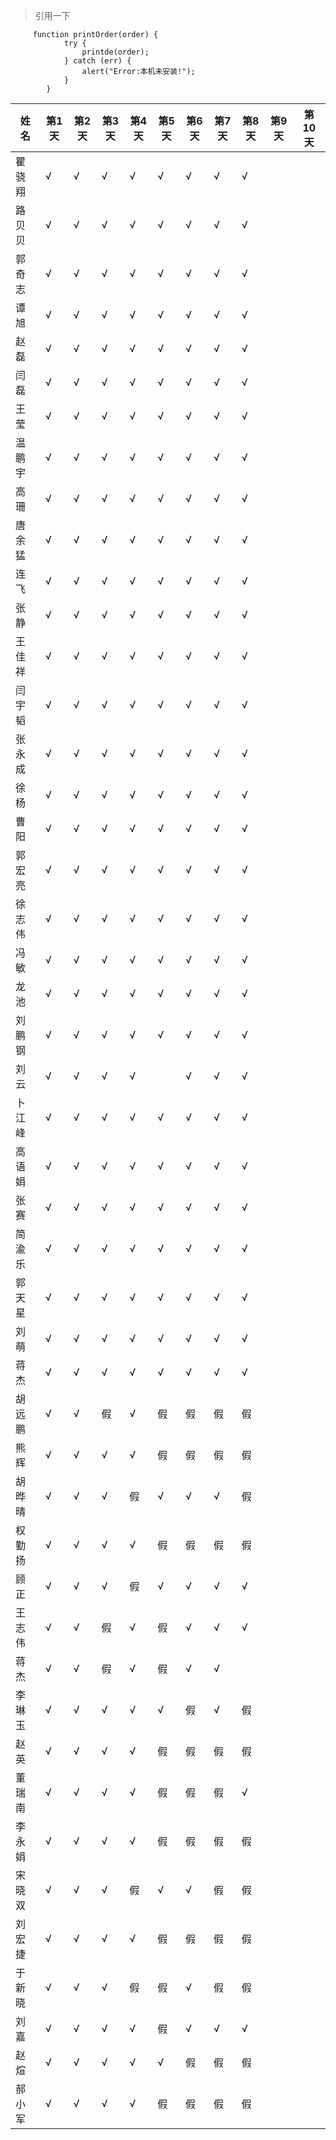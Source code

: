 > 引用一下
```
     function printOrder(order) {
            try {
                printde(order);
            } catch (err) {
                alert("Error:本机未安装!");
            }
        }

```
|姓名| 第1天|第2天|第3天|第4天|第5天|第6天|第7天|第8天|第9天|第10天|
|----|----|----|----|----|----|----|----|----|----|----|
|瞿骁翔|√|√|√|√|√|√|√|√|||
|路贝贝|√|√|√|√|√|√|√|√|||
|郭奇志|√|√|√|√|√|√|√|√|||
|谭旭|√|√|√|√|√|√|√|√|||
|赵磊|√|√|√|√|√|√|√|√|||
|闫磊|√|√|√|√|√|√|√|√|||
|王莹|√|√|√|√|√|√|√|√|||
|温鹏宇|√|√|√|√|√|√|√|√|||
|高珊|√|√|√|√|√|√|√|√|||
|唐余猛|√|√|√|√|√|√|√|√|||
|连飞|√|√|√|√|√|√|√|√|||
|张静|√|√|√|√|√|√|√|√|||
|王佳祥|√|√|√|√|√|√|√|√|||
|闫宇韬|√|√|√|√|√|√|√|√|||
|张永成|√|√|√|√|√|√|√|√|||
|徐杨|√|√|√|√|√|√|√|√|||
|曹阳|√|√|√|√|√|√|√|√|||
|郭宏亮|√|√|√|√|√|√|√|√|||
|徐志伟|√|√|√|√|√|√|√|√|||
|冯敏|√|√|√|√|√|√|√|√|||
|龙池|√|√|√|√|√|√|√|√|||
|刘鹏钢|√|√|√|√|√|√|√|√|||
|刘云|√|√|√|√||√|√|√|||
|卜江峰|√|√|√|√|√|√|√|√|||
|高语娟|√|√|√|√|√|√|√|√|||
|张赛|√|√|√|√|√|√|√|√|||
|简渝乐|√|√|√|√|√|√|√|√|||
|郭天星|√|√|√|√|√|√|√|√|||
|刘萌|√|√|√|√|√|√|√|√|||
|蒋杰|√|√|√|√|√|√|√|√|||
|胡远鹏|√|√|假|√|假|假|假|假|||
|熊辉|√|√|√|√|假|假|假|假||
|胡晔晴|√|√|√|假|√|√|√|假|||
|权勤扬|√|√|√|√|假|假|假|假|||
|顾正|√|√|√|假|√|√|√|√|||
|王志伟|√|√|假|√|假|√|√|√|||
|蒋杰|√|√|假|√|假|√|√||||
|李琳玉|√|√|√|√|√|假|√|假|||
|赵英|√|√|√|√|假|假|假|假|||
|董瑞南|√|√|√|√|假|假|假|√|||
|李永娟|√|√|√|√|假|假|假|假|||
|宋晓双|√|√|√|假|√|√|假|假|||
|刘宏捷|√|√|√|√|假|假|假|假|||
|于新晓|√|√|√|假|假|√|假|假|||
|刘嘉|√|√|√|√|假|√|√|√|||
|赵煊|√|√|√|√|√|假|假|假|||
|郝小军|√|√|√|√|假|假|假|假|||

